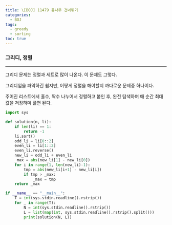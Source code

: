 ```yaml
---
title: \[BOJ] 11479 통나무 건너뛰기
categories: 
  - BOJ
tags: 
  - greedy
  - sorting
toc: true
---
```


### 그리디, 정렬

---

그리디 문제는 정렬과 세트로 많이 나온다. 이 문제도 그렇다.

그리디임을 파악하긴 쉽지만, 어떻게 정렬을 해야할지 까다로운 문제중 하나이다.

주어진 리스트에서 홀수, 짝수 나누어서 정렬하고 붙인 후, 완전 탐색하며 매 순간 최대값을 저장하며 풀면 된다.

```python
import sys

def solution(n, li):
    if len(li) == 1:
        return -1
    li.sort()
    odd_li = li[0::2]
    even_li = li[1::2]
    even_li.reverse()
    new_li = odd_li + even_li
    _max = abs(new_li[1] - new_li[0])
    for i in range(1, len(new_li)-1):
        tmp = abs(new_li[i+1] - new_li[i])
        if tmp > _max:
            _max = tmp
    return _max

if __name__ == "__main__":
    T = int(sys.stdin.readline().rstrip())
    for _ in range(T):
        N = int(sys.stdin.readline().rstrip())
        L = list(map(int, sys.stdin.readline().rstrip().split()))
        print(solution(N, L))
```
